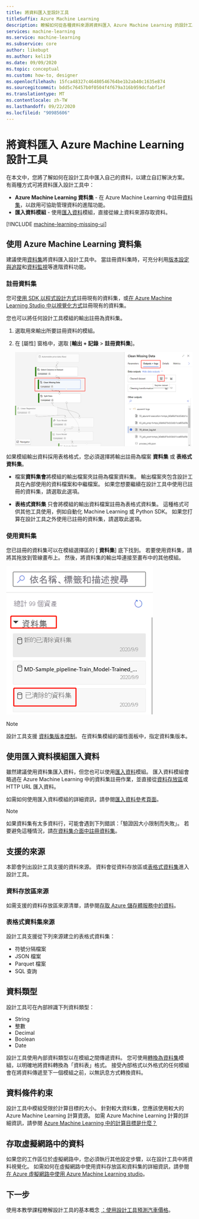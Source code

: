 ```yaml
---
title: 將資料匯入至設計工具
titleSuffix: Azure Machine Learning
description: 瞭解如何從各種資料來源將資料匯入 Azure Machine Learning 的設計工具。
services: machine-learning
ms.service: machine-learning
ms.subservice: core
author: likebupt
ms.author: keli19
ms.date: 09/09/2020
ms.topic: conceptual
ms.custom: how-to, designer
ms.openlocfilehash: 15fca48327c46480546764be1b2ab40c1635e874
ms.sourcegitcommit: bdd5c76457b0f0504f4f679a316b959dcfabf1ef
ms.translationtype: MT
ms.contentlocale: zh-TW
ms.lasthandoff: 09/22/2020
ms.locfileid: "90985606"
---
```

# <a name="import-data-into-azure-machine-learning-designer"></a>將資料匯入 Azure Machine Learning 設計工具

在本文中，您將了解如何在設計工具中匯入自己的資料，以建立自訂解決方案。 有兩種方式可將資料匯入設計工具中： 

* **Azure Machine Learning 資料集** - 在 Azure Machine Learning 中註冊[資料集](concept-data.md#datasets)，以啟用可協助管理資料的進階功能。
* **匯入資料模組** - 使用[匯入資料](algorithm-module-reference/import-data.md)模組，直接從線上資料來源存取資料。

[!INCLUDE [machine-learning-missing-ui](../../includes/machine-learning-missing-ui.md)]

## <a name="use-azure-machine-learning-datasets"></a>使用 Azure Machine Learning 資料集

建議使用[資料集](concept-data.md#datasets)將資料匯入設計工具中。 當註冊資料集時，可充分利用[版本設定與追蹤](how-to-version-track-datasets.md)和[資料監視](how-to-monitor-datasets.md)等進階資料功能。

### <a name="register-a-dataset"></a>註冊資料集

您可[使用 SDK 以程式設計方式](how-to-create-register-datasets.md#datasets-sdk)註冊現有的資料集，或[在 Azure Machine Learning Studio 中以視覺化方式](how-to-connect-data-ui.md#create-datasets)註冊現有的資料集。

您也可以將任何設計工具模組的輸出註冊為資料集。

1. 選取用來輸出所要註冊資料的模組。

1. 在 [屬性] 窗格中，選取 [**輸出 + 記錄**  >  **註冊資料集**]。

    ![顯示如何巡覽至 [註冊資料集] 選項的螢幕擷取畫面](media/how-to-designer-import-data/register-dataset-designer.png)

如果模組輸出資料採用表格格式，您必須選擇將輸出註冊為檔案 **資料集** 或 **表格式資料集**。

 - 檔案**資料集會**將模組的輸出檔案夾註冊為檔案資料集。 輸出檔案夾包含設計工具在內部使用的資料檔案和中繼檔案。 如果您想要繼續在設計工具中使用已註冊的資料集，請選取此選項。 

 - **表格式資料集** 只會將模組的輸出資料檔案註冊為表格式資料集。 這種格式可供其他工具使用，例如自動化 Machine Learning 或 Python SDK。 如果您打算在設計工具之外使用已註冊的資料集，請選取此選項。  



### <a name="use-a-dataset"></a>使用資料集

您已註冊的資料集可以在模組選擇區的 [ **資料集**] 底下找到。 若要使用資料集，請將其拖放到管線畫布上。 然後，將資料集的輸出埠連接至畫布中的其他模組。 

![顯示設計工具選擇區中已儲存資料集位置的螢幕擷取畫面](media/how-to-designer-import-data/use-datasets-designer.png)


> [!NOTE]
> 設計工具支援 [資料集版本控制](how-to-version-track-datasets.md)。 在資料集模組的屬性面板中，指定資料集版本。


## <a name="import-data-using-the-import-data-module"></a>使用匯入資料模組匯入資料

雖然建議使用資料集匯入資料，但您也可以使用[匯入資料](algorithm-module-reference/import-data.md)模組。 匯入資料模組會略過在 Azure Machine Learning 中的資料集註冊作業，並直接從[資料存放區](concept-data.md#datastores)或 HTTP URL 匯入資料。

如需如何使用匯入資料模組的詳細資訊，請參閱[匯入資料參考頁面](algorithm-module-reference/import-data.md)。

> [!NOTE]
> 如果資料集有太多資料行，可能會遇到下列錯誤：「驗證因大小限制而失敗」。 若要避免這種情況，請[在資料集介面中註冊資料集](how-to-connect-data-ui.md#create-datasets)。

## <a name="supported-sources"></a>支援的來源

本節會列出設計工具支援的資料來源。 資料會從資料存放區或[表格式資料集](how-to-create-register-datasets.md#dataset-types)進入設計工具。

### <a name="datastore-sources"></a>資料存放區來源
如需支援的資料存放區來源清單，請參閱[存取 Azure 儲存體服務中的資料](how-to-access-data.md#supported-data-storage-service-types)。

### <a name="tabular-dataset-sources"></a>表格式資料集來源

設計工具支援從下列來源建立的表格式資料集：
 * 符號分隔檔案
 * JSON 檔案
 * Parquet 檔案
 * SQL 查詢

## <a name="data-types"></a>資料類型

設計工具可在內部辨識下列資料類型：

* String
* 整數
* Decimal
* Boolean
* Date

設計工具使用內部資料類型以在模組之間傳遞資料。 您可使用[轉換為資料集](algorithm-module-reference/convert-to-dataset.md)模組，以明確地將資料轉換為「資料表」格式。 接受內部格式以外格式的任何模組會在將資料傳遞至下一個模組之前，以無訊息方式轉換資料。

## <a name="data-constraints"></a>資料條件約束

設計工具中模組受限於計算目標的大小。 針對較大資料集，您應該使用較大的 Azure Machine Learning 計算資源。 如需 Azure Machine Learning 計算的詳細資訊，請參閱 [Azure Machine Learning 中的計算目標是什麼？](concept-compute-target.md#azure-machine-learning-compute-managed)

## <a name="access-data-in-a-virtual-network"></a>存取虛擬網路中的資料

如果您的工作區位於虛擬網路中，您必須執行其他設定步驟，以在設計工具中將資料視覺化。 如需如何在虛擬網路中使用資料存放區和資料集的詳細資訊，請參閱 [在 Azure 虛擬網路中使用 Azure Machine Learning studio](how-to-enable-studio-virtual-network.md)。

## <a name="next-steps"></a>下一步

使用本教學課程瞭解設計工具的基本概念 [：使用設計工具預測汽車價格](tutorial-designer-automobile-price-train-score.md)。
